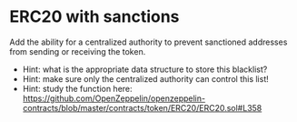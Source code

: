 # ERC20 with sanctions
Add the ability for a centralized authority to prevent sanctioned addresses from sending or receiving the token.

- Hint: what is the appropriate data structure to store this blacklist?
- Hint: make sure only the centralized authority can control this list!
- Hint: study the function here: https://github.com/OpenZeppelin/openzeppelin-contracts/blob/master/contracts/token/ERC20/ERC20.sol#L358 
